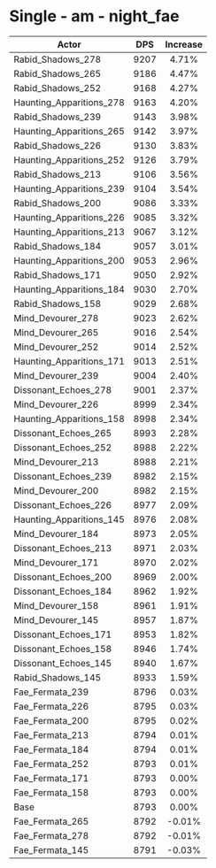 # Single - am - night_fae
| Actor | DPS | Increase |
|---|:---:|:---:|
|Rabid_Shadows_278|9207|4.71%|
|Rabid_Shadows_265|9186|4.47%|
|Rabid_Shadows_252|9168|4.27%|
|Haunting_Apparitions_278|9163|4.20%|
|Rabid_Shadows_239|9143|3.98%|
|Haunting_Apparitions_265|9142|3.97%|
|Rabid_Shadows_226|9130|3.83%|
|Haunting_Apparitions_252|9126|3.79%|
|Rabid_Shadows_213|9106|3.56%|
|Haunting_Apparitions_239|9104|3.54%|
|Rabid_Shadows_200|9086|3.33%|
|Haunting_Apparitions_226|9085|3.32%|
|Haunting_Apparitions_213|9067|3.12%|
|Rabid_Shadows_184|9057|3.01%|
|Haunting_Apparitions_200|9053|2.96%|
|Rabid_Shadows_171|9050|2.92%|
|Haunting_Apparitions_184|9030|2.70%|
|Rabid_Shadows_158|9029|2.68%|
|Mind_Devourer_278|9023|2.62%|
|Mind_Devourer_265|9016|2.54%|
|Mind_Devourer_252|9014|2.52%|
|Haunting_Apparitions_171|9013|2.51%|
|Mind_Devourer_239|9004|2.40%|
|Dissonant_Echoes_278|9001|2.37%|
|Mind_Devourer_226|8999|2.34%|
|Haunting_Apparitions_158|8998|2.34%|
|Dissonant_Echoes_265|8993|2.28%|
|Dissonant_Echoes_252|8988|2.22%|
|Mind_Devourer_213|8988|2.21%|
|Dissonant_Echoes_239|8982|2.15%|
|Mind_Devourer_200|8982|2.15%|
|Dissonant_Echoes_226|8977|2.09%|
|Haunting_Apparitions_145|8976|2.08%|
|Mind_Devourer_184|8973|2.05%|
|Dissonant_Echoes_213|8971|2.03%|
|Mind_Devourer_171|8970|2.02%|
|Dissonant_Echoes_200|8969|2.00%|
|Dissonant_Echoes_184|8962|1.92%|
|Mind_Devourer_158|8961|1.91%|
|Mind_Devourer_145|8957|1.87%|
|Dissonant_Echoes_171|8953|1.82%|
|Dissonant_Echoes_158|8946|1.74%|
|Dissonant_Echoes_145|8940|1.67%|
|Rabid_Shadows_145|8933|1.59%|
|Fae_Fermata_239|8796|0.03%|
|Fae_Fermata_226|8795|0.03%|
|Fae_Fermata_200|8795|0.02%|
|Fae_Fermata_213|8794|0.01%|
|Fae_Fermata_184|8794|0.01%|
|Fae_Fermata_252|8793|0.01%|
|Fae_Fermata_171|8793|0.00%|
|Fae_Fermata_158|8793|0.00%|
|Base|8793|0.00%|
|Fae_Fermata_265|8792|-0.01%|
|Fae_Fermata_278|8792|-0.01%|
|Fae_Fermata_145|8791|-0.03%|
